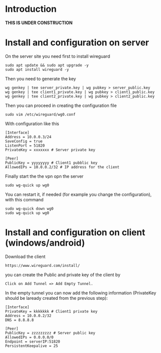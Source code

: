 # Introduction

**THIS IS UNDER CONSTRUCTION**

# Install and configuration on server

On the server site you need first to install wireguard

```
sudo apt update && sudo apt upgrade -y
sudo apt install wireguard -y
```

Then you need to generate the key
```
wg genkey | tee server_private.key | wg pubkey > server_public.key
wg genkey | tee client1_private.key | wg pubkey > client1_public.key
wg genkey | tee client2_private.key | wg pubkey > client2_public.key
```

Then you can proceed in creating the configuration file

```
sudo vim /etc/wireguard/wg0.conf
```

With configuration like this

```
[Interface]
Address = 10.0.0.3/24
SaveConfig = true
ListenPort = 51820
PrivateKey = xxxxxxx # Server private key

[Peer]
PublicKey = yyyyyyyy # Client1 pubblic key
AllowedIPs = 10.0.0.2/32 # IP address for the client
```

Finally start the the vpn opn the server

```
sudo wg-quick up wg0
```

You can restart it, if needed (for example you change the configuration), with this command
```
sudo wg-quick down wg0
sudo wg-quick up wg0
```

# Install and configuration on client (windows/android)

Download the client
```
https://www.wireguard.com/install/
```
you can create the Public and private key of the client by
```
Click on Add Tunnel => Add Empty Tunnel.
```

In the empty tunnel you can now add the following information (PrivateKey should be laready created from the previous step):
```
[Interface]
PrivateKey = kkkkkkk # Client1 private key
Address = 10.0.0.2/32
DNS = 8.8.8.8

[Peer]
PublicKey = zzzzzzzzz # Server public key
AllowedIPs = 0.0.0.0/0
Endpoint = serverIP:51820
PersistentKeepalive = 25
```

